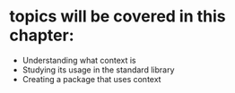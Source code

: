 # topics will be covered in this chapter:

- Understanding what context is
- Studying its usage in the standard library
- Creating a package that uses context
